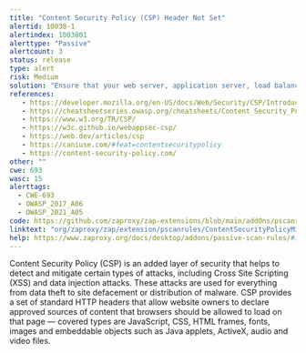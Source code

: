```yaml
---
title: "Content Security Policy (CSP) Header Not Set"
alertid: 10038-1
alertindex: 1003801
alerttype: "Passive"
alertcount: 3
status: release
type: alert
risk: Medium
solution: "Ensure that your web server, application server, load balancer, etc. is configured to set the Content-Security-Policy header."
references:
   - https://developer.mozilla.org/en-US/docs/Web/Security/CSP/Introducing_Content_Security_Policy
   - https://cheatsheetseries.owasp.org/cheatsheets/Content_Security_Policy_Cheat_Sheet.html
   - https://www.w3.org/TR/CSP/
   - https://w3c.github.io/webappsec-csp/
   - https://web.dev/articles/csp
   - https://caniuse.com/#feat=contentsecuritypolicy
   - https://content-security-policy.com/
other: ""
cwe: 693
wasc: 15
alerttags: 
  - CWE-693
  - OWASP_2017_A06
  - OWASP_2021_A05
code: https://github.com/zaproxy/zap-extensions/blob/main/addOns/pscanrules/src/main/java/org/zaproxy/zap/extension/pscanrules/ContentSecurityPolicyMissingScanRule.java
linktext: "org/zaproxy/zap/extension/pscanrules/ContentSecurityPolicyMissingScanRule.java"
help: https://www.zaproxy.org/docs/desktop/addons/passive-scan-rules/#id-10038
---
```

Content Security Policy (CSP) is an added layer of security that helps to detect and mitigate certain types of attacks, including Cross Site Scripting (XSS) and data injection attacks. These attacks are used for everything from data theft to site defacement or distribution of malware. CSP provides a set of standard HTTP headers that allow website owners to declare approved sources of content that browsers should be allowed to load on that page — covered types are JavaScript, CSS, HTML frames, fonts, images and embeddable objects such as Java applets, ActiveX, audio and video files.
